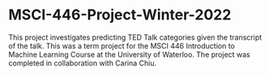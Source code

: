 # MSCI-446-Project-Winter-2022

This project investigates predicting TED Talk categories given the transcript of the talk. This was a term project for the MSCI 446 Introduction to Machine Learning Course at the University of Waterloo. The project was completed in collaboration with Carina Chiu.
